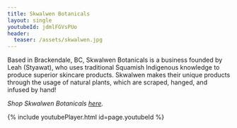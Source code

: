```yaml
---
title: Skwalwen Botanicals
layout: single
youtubeId: jdmlFGVsPUo
header:
  teaser: /assets/skwalwen.jpg
---
```


Based in Brackendale, BC, Skwalwen Botanicals is a business founded by Leah (Styawat), who uses traditional Squamish Indigenous knowledge to produce superior skincare products. Skwalwen makes their unique products through the usage of natural plants, which are scraped, hanged, and infused by hand!

*Shop Skwalwen Botanicals [here](https://skwalwen.com/).*

{% include youtubePlayer.html id=page.youtubeId %}